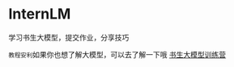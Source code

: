 # InternLM
学习书生大模型，提交作业，分享技巧

`教程安利`如果你也想了解大模型，可以去了解一下哦 [书生大模型训练营](https://github.com/InternLM/Tutorial)
